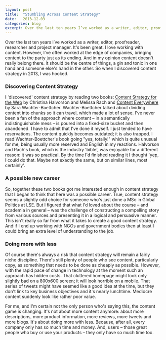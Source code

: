 ```yaml
---
layout: post
title:  "Stumbling Across Content Strategy"
date:   2013-12-03 
categories: blog
excerpt: Over the last ten years I’ve worked as a writer, editor, proofreader, researcher and project manager. It's been great. I love working with content. However, I've often worked at the edge of companies, bringing content to the party just as its ending. And in my opinion content doesn't really belong there. It should be the centre of things, a gin and tonic in one hand and someone else's hand in the other. So when I discovered content strategy in 2013, I was hooked.
---
```


<p>
Over the last ten years I’ve worked as a writer, editor, proofreader, researcher and project manager. It's been great. I love working with content. However, I've often worked at the edge of companies, bringing content to the party just as its ending. And in my opinion content doesn't really belong there. It should be the centre of things, a gin and tonic in one hand and someone else's hand in the other. So when I discovered content strategy in 2013, I was hooked. 
</p>
<h3>Discovering Content Strategy</h3>
<p>
I 'discovered' content strategy by reading two books: <a href="http://contentstrategy.com/">Content Strategy for the Web</a> by Christina Halvorson and Melissa Rach and <a href="http://rosenfeldmedia.com/books/content-everywhere/">Content Everywhere</a> by Sara Wachter-Boettcher. Wachter-Boettcher talked about dividing content into chunks so it can travel, which made a lot of sense. I've never been a fan of the approach where content – in a semantically indistinguishable mess – is poured into a fixed-size bucket and then abandoned. I have to admit that I've done it myself. I just tended to have reservations. The content quickly becomes outdated; it is also trapped. I read Wachter-Boettcher's book going "yes, totally!" which is quite unusual for me, being usually more reserved and English in my reactions. Halvorson and Rach's book, which is the industry 'bible', was enjoyable for a different reason: it was so practical. By the time I'd finished reading it I thought 'yep, I could do that. Maybe not exactly the same, but on similar lines, most certainly'. 
</p>
<h3>A possible new career</h3>
<p>
So, together these two books got me interested enough in content strategy that I began to think that here was a possible career. True, content strategy seems a slightly odd choice for someone who's just done a MSc in Global Politics at LSE. But I figured that what I'd loved about the course – and academia in general – was the challenge of constructing a compelling story from various sources and presenting it in a logical and persuasive manner. This isn't really so far from what it takes to create a good content strategy. And if I end up working with NGOs and government bodies then at least I could bring an extra level of understanding to the job.
</p>
<h3>Doing more with less</h3>
<p>
Of course there's always a risk that content strategy will remain a fairly niche discipline. There's still plenty of people who see content, particularly copy, as something that needs to be done as cheaply as possible. However, with the rapid pace of change in technology at the moment such an approach has hidden costs. That cluttered homepage might look only slightly bad on a 800x600 screen; it will look horrible on a mobile. That series of tweets might have seemed like a good idea at the time, but they don't link to key business objectives and it's nearly lunchtime. Mediocre content suddenly look like rather poor value. 
</p>
<p>
For me, and I'm certain not the only person who's saying this, the content game is changing. It's not about more content anymore: about more descriptions, more product information, more reviews, more tweets and more blogs. It's about doing more with less. Because, after all, every company only has so much time and money. And, users – those great people who buy or use your products – they only have so much time too.
</p>